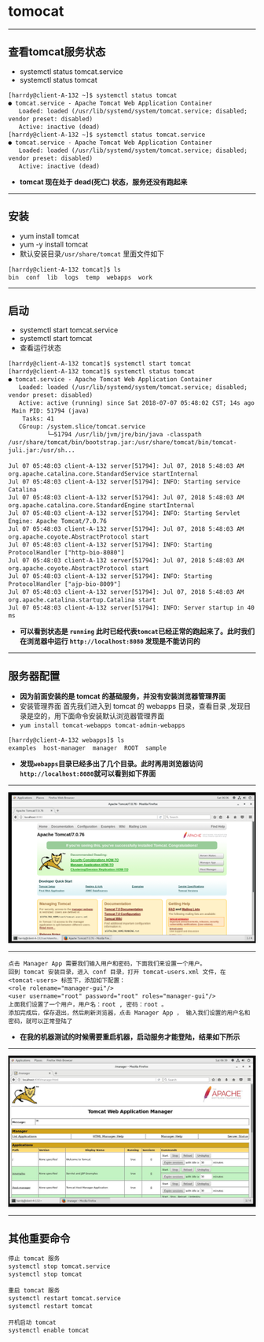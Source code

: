 # tomocat

***
## 查看tomcat服务状态
* systemctl status tomcat.service   
* systemctl status tomcat
```
[harrdy@client-A-132 ~]$ systemctl status tomcat
● tomcat.service - Apache Tomcat Web Application Container
   Loaded: loaded (/usr/lib/systemd/system/tomcat.service; disabled; vendor preset: disabled)
   Active: inactive (dead)
[harrdy@client-A-132 ~]$ systemctl status tomcat.service
● tomcat.service - Apache Tomcat Web Application Container
   Loaded: loaded (/usr/lib/systemd/system/tomcat.service; disabled; vendor preset: disabled)
   Active: inactive (dead)
```
* **tomcat 现在处于 dead(死亡) 状态，服务还没有跑起来**

***
## 安装
* yum install tomcat
* yum -y install tomcat
* 默认安装目录`/usr/share/tomcat`  里面文件如下
```
[harrdy@client-A-132 tomcat]$ ls
bin  conf  lib  logs  temp  webapps  work
```

***
## 启动
* systemctl start tomcat.service
* systemctl start tomcat
* 查看运行状态
```linux
[harrdy@client-A-132 tomcat]$ systemctl start tomcat
[harrdy@client-A-132 tomcat]$ systemctl status tomcat
● tomcat.service - Apache Tomcat Web Application Container
   Loaded: loaded (/usr/lib/systemd/system/tomcat.service; disabled; vendor preset: disabled)
   Active: active (running) since Sat 2018-07-07 05:48:02 CST; 14s ago
 Main PID: 51794 (java)
    Tasks: 41
   CGroup: /system.slice/tomcat.service
           └─51794 /usr/lib/jvm/jre/bin/java -classpath /usr/share/tomcat/bin/bootstrap.jar:/usr/share/tomcat/bin/tomcat-juli.jar:/usr/sh...

Jul 07 05:48:03 client-A-132 server[51794]: Jul 07, 2018 5:48:03 AM org.apache.catalina.core.StandardService startInternal
Jul 07 05:48:03 client-A-132 server[51794]: INFO: Starting service Catalina
Jul 07 05:48:03 client-A-132 server[51794]: Jul 07, 2018 5:48:03 AM org.apache.catalina.core.StandardEngine startInternal
Jul 07 05:48:03 client-A-132 server[51794]: INFO: Starting Servlet Engine: Apache Tomcat/7.0.76
Jul 07 05:48:03 client-A-132 server[51794]: Jul 07, 2018 5:48:03 AM org.apache.coyote.AbstractProtocol start
Jul 07 05:48:03 client-A-132 server[51794]: INFO: Starting ProtocolHandler ["http-bio-8080"]
Jul 07 05:48:03 client-A-132 server[51794]: Jul 07, 2018 5:48:03 AM org.apache.coyote.AbstractProtocol start
Jul 07 05:48:03 client-A-132 server[51794]: INFO: Starting ProtocolHandler ["ajp-bio-8009"]
Jul 07 05:48:03 client-A-132 server[51794]: Jul 07, 2018 5:48:03 AM org.apache.catalina.startup.Catalina start
Jul 07 05:48:03 client-A-132 server[51794]: INFO: Server startup in 40 ms
```
* **可以看到状态是 `running` 此时已经代表`tomcat`已经正常的跑起来了。此时我们在浏览器中运行 `http://localhost:8080` 发现是不能访问的**

***
## 服务器配置
* **因为前面安装的是 tomcat 的基础服务，并没有安装浏览器管理界面**
*  安装管理界面 首先我们进入到 tomcat 的 webapps 目录，查看目录 ,发现目录是空的，用下面命令安装默认浏览器管理界面
*  `yum install tomcat-webapps tomcat-admin-webapps`
```
[harrdy@client-A-132 webapps]$ ls
examples  host-manager  manager  ROOT  sample
```
* **发现`webapps`目录已经多出了几个目录。此时再用浏览器访问 `http://localhost:8080`就可以看到如下界面**
***
![tomcat测试界面](https://github.com/Harrdy2018/Practice-in-Oracle/blob/master/Pictures/tomcatA.png)
***

```
点击 Manager App 需要我们输入用户和密码，下面我们来设置一个用户。
回到 tomcat 安装目录，进入 conf 目录，打开 tomcat-users.xml 文件，在 <tomcat-users> 标签下，添加如下配置：
<role rolename="manager-gui"/>
<user username="root" password="root" roles="manager-gui"/>
上面我们设置了一个用户，用户名：root , 密码：root 。 
添加完成后，保存退出，然后刷新浏览器，点击 Manager App ， 输入我们设置的用户名和密码，就可以正常登陆了
```
* **在我的机器测试的时候需要重启机器，启动服务才能登陆，结果如下所示**
***
![成功登陆界面](https://github.com/Harrdy2018/Practice-in-Oracle/blob/master/Pictures/tomcatB.jpg)
***

## 其他重要命令
```
停止 tomcat 服务
systemctl stop tomcat.service
systemctl stop tomcat

重启 tomcat 服务
systemctl restart tomcat.service
systemctl restart tomcat

开机启动 tomcat
systemctl enable tomcat
```
